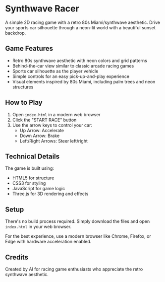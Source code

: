# Synthwave Racer

A simple 2D racing game with a retro 80s Miami/synthwave aesthetic. Drive your sports car silhouette through a neon-lit world with a beautiful sunset backdrop.

## Game Features

- Retro 80s synthwave aesthetic with neon colors and grid patterns
- Behind-the-car view similar to classic arcade racing games
- Sports car silhouette as the player vehicle
- Simple controls for an easy pick-up-and-play experience
- Visual elements inspired by 80s Miami, including palm trees and neon structures

## How to Play

1. Open `index.html` in a modern web browser
2. Click the "START RACE" button
3. Use the arrow keys to control your car:
   - Up Arrow: Accelerate
   - Down Arrow: Brake
   - Left/Right Arrows: Steer left/right

## Technical Details

The game is built using:
- HTML5 for structure
- CSS3 for styling
- JavaScript for game logic
- Three.js for 3D rendering and effects

## Setup

There's no build process required. Simply download the files and open `index.html` in your web browser.

For the best experience, use a modern browser like Chrome, Firefox, or Edge with hardware acceleration enabled.

## Credits

Created by AI for racing game enthusiasts who appreciate the retro synthwave aesthetic. 